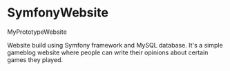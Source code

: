# SymfonyWebsite
MyPrototypeWebsite

Website build using Symfony framework and MySQL database. It's a simple gameblog website where people can write their opinions about certain games they played. 

